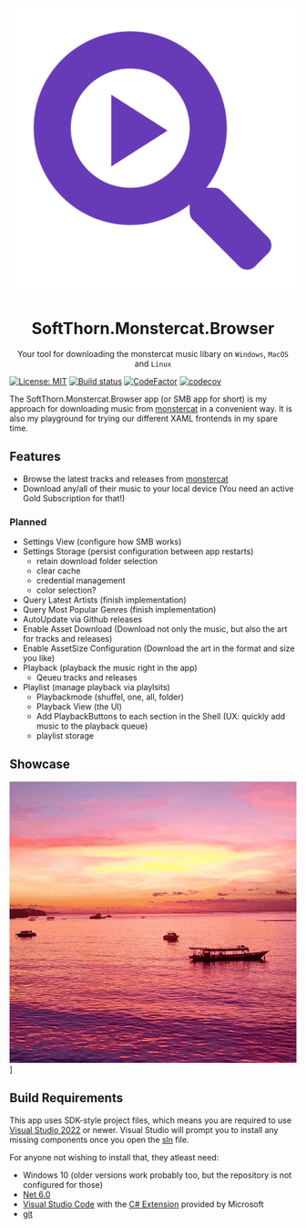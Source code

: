 <div align="center">
  <br />
  <a href="https://github.com/Insire/SoftThorn.Monstercat.Browser">
    <img alt="SoftThorn.Monstercat.Browser" src="./assets/icons/Material-Play.svg" >
  </a>
  <h1>SoftThorn.Monstercat.Browser</h1>
  <p>
    Your tool for downloading the monstercat music libary on <code>Windows</code>, <code>MacOS</code> and <code>Linux</code>
  </p>
</div>

[![License: MIT](https://img.shields.io/badge/License-MIT-blue.svg)](https://github.com/Insire/SoftThorn.Monstercat.Browser/blob/master/license.md)
[![Build status](https://dev.azure.com/SoftThorn/SoftThorn.Monstercat.Browser/_apis/build/status/SoftThorn.Monstercat.Browser-CD)](https://dev.azure.com/SoftThorn/SoftThorn.Monstercat.Browser/_build/latest?definitionId=1)
[![CodeFactor](https://www.codefactor.io/repository/github/insire/SoftThorn.Monstercat.Browser/badge)](https://www.codefactor.io/repository/github/insire/SoftThorn.Monstercat.Browser)
[![codecov](https://codecov.io/gh/Insire/SoftThorn.Monstercat.Browser/branch/master/graph/badge.svg)](https://codecov.io/gh/Insire/SoftThorn.Monstercat.Browser)

The SoftThorn.Monstercat.Browser app (or SMB app for short) is my approach for downloading music from [monstercat](https://www.monstercat.com/) in a convenient way. It is also my playground for trying our different XAML frontends in my spare time.

## Features

- Browse the latest tracks and releases from [monstercat](https://www.monstercat.com/)
- Download any/all of their music to your local device (You need an active Gold Subscription for that!)

### Planned

- Settings View (configure how SMB works)
- Settings Storage (persist configuration between app restarts)
  - retain download folder selection
  - clear cache
  - credential management
  - color selection?
- Query Latest Artists (finish implementation)
- Query Most Popular Genres (finish implementation)
- AutoUpdate via Github releases
- Enable Asset Download (Download not only the music, but also the art for tracks and releases)
- Enable AssetSize Configuration (Download the art in the format and size you like)
- Playback (playback the music right in the app)
  - Qeueu tracks and releases
- Playlist (manage playback via playlsits)
  - Playbackmode (shuffel, one, all, folder)
  - Playback View (the UI)
  - Add PlaybackButtons to each section in the Shell (UX: quickly add music to the playback queue)
  - playlist storage

## Showcase

![Animation showcasing app usage](/assets/screenshots/workflow.gif)]

## Build Requirements

This app uses SDK-style project files, which means you are required to use [Visual Studio 2022](https://visualstudio.microsoft.com/vs/community/) or newer. Visual Studio will prompt you to install any missing components once you open the [sln](./SoftThorn.Monstercat.Browser.sln) file.

For anyone not wishing to install that, they atleast need:

- Windows 10 (older versions work probably too, but the repository is not configured for those)
- [Net 6.0](https://dotnet.microsoft.com/download/dotnet-core/6.0)
- [Visual Studio Code](https://code.visualstudio.com/) with the [C# Extension](https://github.com/OmniSharp/omnisharp-vscode) provided by Microsoft
- [git](https://git-scm.com/)
